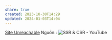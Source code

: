 ```yaml
---
share: true
created: 2023-10-30T14:29
updated: 2024-01-03T14:04
---
```


[Site Unreachable](https://toidicodedao.com/2018/09/11/su-khac-biet-giua-server-side-rendering-va-client-side-rendering/)
Nguồn:: ![SSR & CSR - YouTube](https://www.youtube.com/watch?v=HLEu57iLrRo)